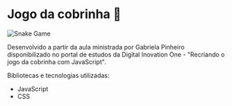 # Jogo da cobrinha 🐍

![Snake Game](https://i.imgur.com/hdndIt0.png "Snake Game")

Desenvolvido a partir da aula ministrada por Gabriela Pinheiro disponibilizado no portal de estudos da Digital Inovation One - "Recriando o jogo da cobrinha com JavaScript".

Bibliotecas e tecnologias utilizadas:
- JavaScript
- CSS

